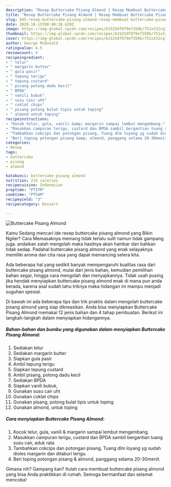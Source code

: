```yaml
---
description: "Resep Buttercake Pisang Almond | Resep Membuat Buttercake Pisang Almond Yang Sedap"
title: "Resep Buttercake Pisang Almond | Resep Membuat Buttercake Pisang Almond Yang Sedap"
slug: 665-resep-buttercake-pisang-almond-resep-membuat-buttercake-pisang-almond-yang-sedap
date: 2020-10-15T08:40:26.620Z
image: https://img-global.cpcdn.com/recipes/b1525df079ef350b/751x532cq70/buttercake-pisang-almond-foto-resep-utama.jpg
thumbnail: https://img-global.cpcdn.com/recipes/b1525df079ef350b/751x532cq70/buttercake-pisang-almond-foto-resep-utama.jpg
cover: https://img-global.cpcdn.com/recipes/b1525df079ef350b/751x532cq70/buttercake-pisang-almond-foto-resep-utama.jpg
author: George McDonald
ratingvalue: 4.5
reviewcount: 4
recipeingredient:
- " telur"
- " margarin butter"
- " gula pasir"
- " tepung terigu"
- " tepung custard"
- " pisang potong dadu kecil"
- " BPDA"
- " vanili bubuk"
- " susu cair uht"
- " coklat chips"
- " pisang potong bulat tipis untuk toping"
- " almond untuk toping"
recipeinstructions:
- "Kocok telur, gula, vanili &amp; margarin sampai lembut mengembang."
- "Masukkan campuran terigu, custard dan BPDA sambil bergantian tuang susu cair, aduk rata"
- "Tambahkan cokcips dan potongan pisang, Tuang dlm loyang yg sudah dioles margarin dan ditaburi terigu."
- "Beri toping potongan pisang &amp; almond, panggang selama 20-30menit."
categories:
- Resep
tags:
- buttercake
- pisang
- almond

katakunci: buttercake pisang almond 
nutrition: 214 calories
recipecuisine: Indonesian
preptime: "PT37M"
cooktime: "PT54M"
recipeyield: "3"
recipecategory: Dessert

---
```



![Buttercake Pisang Almond](https://img-global.cpcdn.com/recipes/b1525df079ef350b/751x532cq70/buttercake-pisang-almond-foto-resep-utama.jpg)

Kamu Sedang mencari ide resep buttercake pisang almond yang Bikin Ngiler? Cara Memasaknya memang tidak terlalu sulit namun tidak gampang juga. andaikan salah mengolah maka hasilnya akan hambar dan bahkan tidak sedap. Padahal buttercake pisang almond yang enak selayaknya memiliki aroma dan cita rasa yang dapat memancing selera kita.

Ada beberapa hal yang sedikit banyak mempengaruhi kualitas rasa dari buttercake pisang almond, mulai dari jenis bahan, kemudian pemilihan bahan segar, hingga cara mengolah dan menyajikannya. Tidak usah pusing jika hendak menyiapkan buttercake pisang almond enak di mana pun anda berada, karena asal sudah tahu triknya maka hidangan ini mampu menjadi suguhan spesial.




Di bawah ini ada beberapa tips dan trik praktis dalam mengolah buttercake pisang almond yang siap dikreasikan. Anda bisa menyiapkan Buttercake Pisang Almond memakai 12 jenis bahan dan 4 tahap pembuatan. Berikut ini langkah-langkah dalam menyiapkan hidangannya.

<!--inarticleads1-->

##### Bahan-bahan dan bumbu yang digunakan dalam menyiapkan Buttercake Pisang Almond:

1. Sediakan  telur
1. Sediakan  margarin butter
1. Siapkan  gula pasir
1. Ambil  tepung terigu
1. Siapkan  tepung custard
1. Ambil  pisang, potong dadu kecil
1. Sediakan  BPDA
1. Siapkan  vanili bubuk,
1. Gunakan  susu cair uht
1. Gunakan  coklat chips
1. Gunakan  pisang, potong bulat tipis untuk toping
1. Gunakan  almond, untuk toping




<!--inarticleads2-->

##### Cara menyiapkan Buttercake Pisang Almond:

1. Kocok telur, gula, vanili &amp; margarin sampai lembut mengembang.
1. Masukkan campuran terigu, custard dan BPDA sambil bergantian tuang susu cair, aduk rata
1. Tambahkan cokcips dan potongan pisang, Tuang dlm loyang yg sudah dioles margarin dan ditaburi terigu.
1. Beri toping potongan pisang &amp; almond, panggang selama 20-30menit.




Gimana nih? Gampang kan? Itulah cara membuat buttercake pisang almond yang bisa Anda praktikkan di rumah. Semoga bermanfaat dan selamat mencoba!
